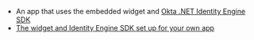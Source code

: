 * An app that uses the embedded widget and [Okta .NET Identity Engine SDK](https://github.com/okta/okta-idx-dotnet)
* [The widget and Identity Engine SDK set up for your own app](/docs/guides/oie-embedded-common-download-setup-app/go/main)
